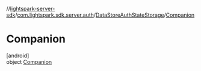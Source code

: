 //[lightspark-server-sdk](../../../../index.md)/[com.lightspark.sdk.server.auth](../../index.md)/[DataStoreAuthStateStorage](../index.md)/[Companion](index.md)

# Companion

[android]\
object [Companion](index.md)
